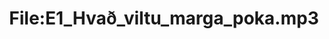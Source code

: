 ---
title: File:E1_Hvað_viltu_marga_poka.mp3
recording of: Hvað viltu marga poka?
reading speed: slow
speaker: E
license: CC0
---